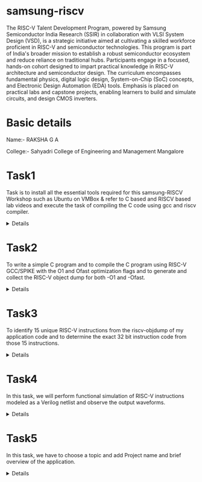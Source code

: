 # samsung-riscv
The RISC-V Talent Development Program, powered by Samsung Semiconductor India Research (SSIR) in collaboration with VLSI System Design (VSD), is a strategic initiative aimed at cultivating a skilled workforce proficient in RISC-V and semiconductor technologies. This program is part of India's broader mission to establish a robust semiconductor ecosystem and reduce reliance on traditional hubs.
 Participants engage in a focused, hands-on cohort designed to impart practical knowledge in RISC-V architecture and semiconductor design. The curriculum encompasses fundamental physics, digital logic design, System-on-Chip (SoC) concepts, and Electronic Design Automation (EDA) tools. Emphasis is placed on practical labs and capstone projects, enabling learners to build and simulate circuits, and design CMOS inverters.

# Basic details 
Name:- RAKSHA G A 

College:- Sahyadri College of Engineering and Management Mangalore 

# Task1
Task is to install all the essential tools required for this samsung-RISCV Workshop such as Ubuntu on VMBox & refer to C based and RISCV based lab videos and execute the task of compiling the C code using gcc and riscv compiler.
<details>



### C Program to Calculate Sum of Numbers from 1 to n.


The loop iterates from 1 to n, adding each value to sum.

The final sum is printed using the printf function.

 
### Assembly code representation of the program.

The instructions correspond to memory operations, control flow, and function calls in the RISC-V architecture.

Key instructions include addi, lw, sw, bge, and jal.

### Compilation and execution of the program.


#### 1. gcc sum1ton.c
Compiles the program using GCC.

#### 2. ./a.out
Executes the compiled file and prints the sum (e.g., "sum of numbers from 1 to 6 is 21").


### Compilation using RISC-V compiler.


#### 1.cat sum1ton.c
Displays the content of the C program.

#### 2. riscv64-unknown-elf-gcc -o sum1ton.o -mabi=lp64 -march=rv64i sum1ton.c
Compiles the program for RISC-V architecture.

#### 3. ls -ltr sum1ton.o
Lists the details of the generated object file.

#### 4. riscv64-unknown-elf-gcc -Ofast -mabi=lp64 -march=rv64i -o sum1ton.o sum1ton.c
Compiles the program with high optimization.

</details>

# Task2
To write a simple C program and to compile the C program using RISC-V GCC/SPIKE with the O1 and Ofast optimization flags and to generate and collect the RISC-V object dump for both -O1 and -Ofast.
 <details>
  
1.Simple C program Compilation.


2.Verify that your code is giving same output even when you use RISC-V compiler as shown.

  
3.Assembly code instructions  using the SPIKE tool.

4.RISC-V object dump for O1 optimization level.

 
5. RISC-V object dump for Ofast optimization level.
    
 </details>
 
# Task3
To identify 15 unique RISC-V instructions from the riscv-objdump of my application code and to determine the exact 32 bit instruction code from those 15 instructions.
<details>


INSTRUCTIONS FORMAT IN RISC-V
There are 6 instruction formats in RISC-V:

R-format
I-format
S-format
B-format
U-format
J-format
1. R-type Instruction
In RV32, each instruction is of size 32 bits.
In R-type instruction, R stands for register
This instruction type is used to execute various arithmetic and logical operations.

3. I-type Instruction
In RV32, each instruction is of size 32 bits.
In I-type instruction, I stand for immediate which means that operations use Registers and Immediate value
This instruction type is used in immediate and load operations.
The entire 32 bits instruction is divided into 5 fields. 

Example: ADDI rd, rs1, imm

3. S-type Instruction
In RV32, each instruction is of size 32 bits.
In S-type instruction, S stand for store which means it is store type instruction that helps to store the value of register into the memory.
Mainly, this instruction type is used for store operations.
The entire 32 bits instruction is divided into 6 fields. 

Example: SW rs2, imm(rs1)

4. B-type Instruction
In RV32, each instruction is of size 32 bits.
In B-type instruction, B stand for branching which means it is mainly used for branching based on certain conditions.
The entire 32 bits instruction is divided into 8 fields.

Example: BEQ rs1, rs2, imm

5. U-type Instruction
In RV32, each instruction is of size 32 bits.
In U-type instruction, U stand for Upper Immediate instructions which means it is simply used to transfer the immediate data into the destination register.
The entire 32 bits instruction is divided into 3 fields.

Example: LUI rd, imm

6. J-type Instruction
In RV32, each instruction is of size 32 bits.
In J-type instruction, J stand for jump, which means that this instruction format is used to implement jump type instruction.
The entire 32 bits instruction is divided into 6 field.

Example: JAL rd, imm

</details>

# Task4
In this task, we will perform functional simulation of RISC-V instructions modeled as a Verilog netlist and observe the output waveforms.
<details>
 Instruction 1: ADD R6, R2, R1

 Instruction 2: SUB R7, R1, R2

 Instruction 3: AND R8, R1, R3

 Instruction 4: OR R9, R2, R5
 
 Instruction 5: XOR R10, R1, R4
</details>

# Task5
In this task, we have to choose a topic and add Project name and brief overview of the application.
<details>
 Name of the Project:- 
            2-BIT COUNTER.

 Components required:-
         1.The VSDSquadron Mini board
         2. 2 LEDs   
         3. breadboard
         4.jumper wires

</details>
